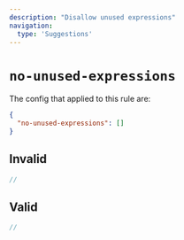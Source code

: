 ```yaml
---
description: "Disallow unused expressions"
navigation:
  type: 'Suggestions'
---
```


# `no-unused-expressions`

The config that applied to this rule are:

```json
{
  "no-unused-expressions": []
}
```

## Invalid

```js invalid
//
```

## Valid

```js valid
//
```
  